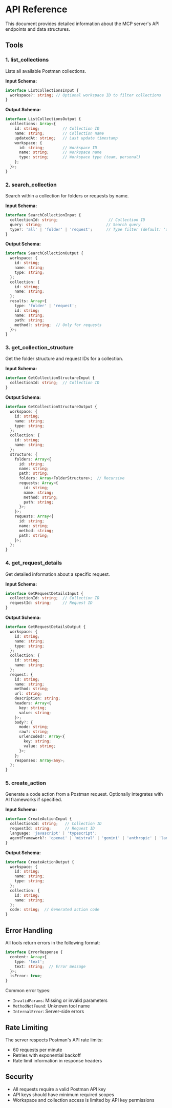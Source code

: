 # API Reference

This document provides detailed information about the MCP server's API endpoints and data structures.

## Tools

### 1. list_collections

Lists all available Postman collections.

**Input Schema:**
```typescript
interface ListCollectionsInput {
  workspace?: string; // Optional workspace ID to filter collections
}
```

**Output Schema:**
```typescript
interface ListCollectionsOutput {
  collections: Array<{
    id: string;          // Collection ID
    name: string;        // Collection name
    updatedAt: string;   // Last update timestamp
    workspace: {
      id: string;        // Workspace ID
      name: string;      // Workspace name
      type: string;      // Workspace type (team, personal)
    };
  }>;
}
```

### 2. search_collection

Search within a collection for folders or requests by name.

**Input Schema:**
```typescript
interface SearchCollectionInput {
  collectionId: string;                      // Collection ID
  query: string;                            // Search query
  type?: 'all' | 'folder' | 'request';      // Type filter (default: 'all')
}
```

**Output Schema:**
```typescript
interface SearchCollectionOutput {
  workspace: {
    id: string;
    name: string;
    type: string;
  };
  collection: {
    id: string;
    name: string;
  };
  results: Array<{
    type: 'folder' | 'request';
    id: string;
    name: string;
    path: string;
    method?: string;  // Only for requests
  }>;
}
```

### 3. get_collection_structure

Get the folder structure and request IDs for a collection.

**Input Schema:**
```typescript
interface GetCollectionStructureInput {
  collectionId: string;  // Collection ID
}
```

**Output Schema:**
```typescript
interface GetCollectionStructureOutput {
  workspace: {
    id: string;
    name: string;
    type: string;
  };
  collection: {
    id: string;
    name: string;
  };
  structure: {
    folders: Array<{
      id: string;
      name: string;
      path: string;
      folders: Array<FolderStructure>;  // Recursive
      requests: Array<{
        id: string;
        name: string;
        method: string;
        path: string;
      }>;
    }>;
    requests: Array<{
      id: string;
      name: string;
      method: string;
      path: string;
    }>;
  };
}
```

### 4. get_request_details

Get detailed information about a specific request.

**Input Schema:**
```typescript
interface GetRequestDetailsInput {
  collectionId: string;  // Collection ID
  requestId: string;     // Request ID
}
```

**Output Schema:**
```typescript
interface GetRequestDetailsOutput {
  workspace: {
    id: string;
    name: string;
    type: string;
  };
  collection: {
    id: string;
    name: string;
  };
  request: {
    id: string;
    name: string;
    method: string;
    url: string;
    description: string;
    headers: Array<{
      key: string;
      value: string;
    }>;
    body?: {
      mode: string;
      raw?: string;
      urlencoded?: Array<{
        key: string;
        value: string;
      }>;
    };
    responses: Array<any>;
  };
}
```

### 5. create_action

Generate a code action from a Postman request. Optionally integrates with AI frameworks if specified.

**Input Schema:**
```typescript
interface CreateActionInput {
  collectionId: string;   // Collection ID
  requestId: string;      // Request ID
  language: 'javascript' | 'typescript';
  agentFramework?: 'openai' | 'mistral' | 'gemini' | 'anthropic' | 'langchain' | 'autogen';  // Optional AI framework integration
}
```

**Output Schema:**
```typescript
interface CreateActionOutput {
  workspace: {
    id: string;
    name: string;
    type: string;
  };
  collection: {
    id: string;
    name: string;
  };
  code: string;  // Generated action code
}
```

## Error Handling

All tools return errors in the following format:

```typescript
interface ErrorResponse {
  content: Array<{
    type: 'text';
    text: string;  // Error message
  }>;
  isError: true;
}
```

Common error types:
- `InvalidParams`: Missing or invalid parameters
- `MethodNotFound`: Unknown tool name
- `InternalError`: Server-side errors

## Rate Limiting

The server respects Postman's API rate limits:
- 60 requests per minute
- Retries with exponential backoff
- Rate limit information in response headers

## Security

- All requests require a valid Postman API key
- API keys should have minimum required scopes
- Workspace and collection access is limited by API key permissions